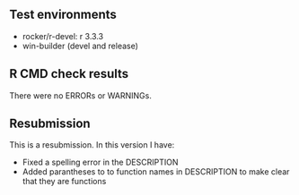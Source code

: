 ## Test environments
* rocker/r-devel: r 3.3.3
* win-builder (devel and release)

## R CMD check results
There were no ERRORs or WARNINGs. 

## Resubmission
This is a resubmission. In this version I have:

* Fixed a spelling error in the DESCRIPTION
* Added parantheses to to function names in DESCRIPTION to make clear that they are functions
